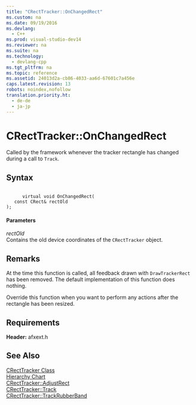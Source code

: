 ```yaml
---
title: "CRectTracker::OnChangedRect"
ms.custom: na
ms.date: 09/19/2016
ms.devlang: 
  - C++
ms.prod: visual-studio-dev14
ms.reviewer: na
ms.suite: na
ms.technology: 
  - devlang-cpp
ms.tgt_pltfrm: na
ms.topic: reference
ms.assetid: 24013d2a-cb86-4033-aa6d-67601c7a456e
caps.latest.revision: 13
robots: noindex,nofollow
translation.priority.ht: 
  - de-de
  - ja-jp
---
```

# CRectTracker::OnChangedRect
Called by the framework whenever the tracker rectangle has changed during a call to `Track`.  
  
## Syntax  
  
```  
  
      virtual void OnChangedRect(  
   const CRect& rectOld   
);  
```  
  
#### Parameters  
 *rectOld*  
 Contains the old device coordinates of the `CRectTracker` object.  
  
## Remarks  
 At the time this function is called, all feedback drawn with `DrawTrackerRect` has been removed. The default implementation of this function does nothing.  
  
 Override this function when you want to perform any actions after the rectangle has been resized.  
  
## Requirements  
 **Header:** afxext.h  
  
## See Also  
 [CRectTracker Class](../vs140/CRectTracker-Class.md)   
 [Hierarchy Chart](../vs140/Hierarchy-Chart.md)   
 [CRectTracker::AdjustRect](../vs140/CRectTracker--AdjustRect.md)   
 [CRectTracker::Track](../vs140/CRectTracker--Track.md)   
 [CRectTracker::TrackRubberBand](../vs140/CRectTracker--TrackRubberBand.md)